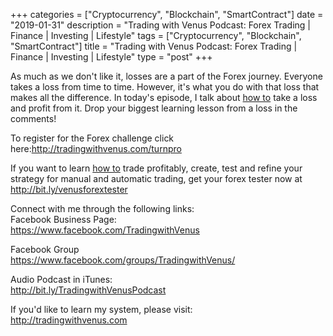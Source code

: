 +++
categories = ["Cryptocurrency", "Blockchain", "SmartContract"]
date = "2019-01-31"
description = "Trading with Venus Podcast: Forex Trading | Finance | Investing | Lifestyle"
tags = ["Cryptocurrency", "Blockchain", "SmartContract"]
title = "Trading with Venus Podcast: Forex Trading | Finance | Investing | Lifestyle"
type = "post"
+++

As much as we don't like it, losses are a part of the Forex journey.
Everyone takes a loss from time to time. However, it's what you do with
that loss that makes all the difference. In today's episode, I talk
about [how to](https://www.playgroundfx.com/blog/forex-trading-how-to/) take a loss and profit from it. Drop your biggest learning
lesson from a loss in the comments!

To register for the Forex challenge click
here:http://tradingwithvenus.com/turnpro

If you want to learn [how to](https://www.playgroundfx.com/blog/forex-trading-how-to/) trade profitably, create, test and refine
your strategy for manual and automatic trading, get your forex tester
now at http://bit.ly/venusforextester

Connect with me through the following links:  
Facebook Business Page:  
https://www.facebook.com/TradingwithVenus

Facebook Group  
https://www.facebook.com/groups/TradingwithVenus/

Audio Podcast in iTunes:  
http://bit.ly/TradingwithVenusPodcast

If you'd like to learn my system, please visit:  
http://tradingwithvenus.com